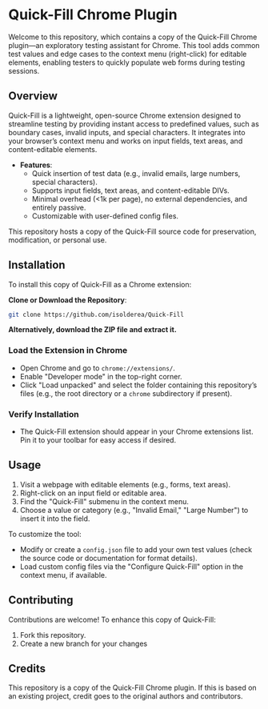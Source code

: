 # Quick-Fill Chrome Plugin

Welcome to this repository, which contains a copy of the Quick-Fill Chrome plugin—an exploratory testing assistant for Chrome. This tool adds common test values and edge cases to the context menu (right-click) for editable elements, enabling testers to quickly populate web forms during testing sessions.

## Overview

Quick-Fill is a lightweight, open-source Chrome extension designed to streamline testing by providing instant access to predefined values, such as boundary cases, invalid inputs, and special characters. It integrates into your browser’s context menu and works on input fields, text areas, and content-editable elements.

- **Features**:
  - Quick insertion of test data (e.g., invalid emails, large numbers, special characters).
  - Supports input fields, text areas, and content-editable DIVs.
  - Minimal overhead (<1k per page), no external dependencies, and entirely passive.
  - Customizable with user-defined config files.

This repository hosts a copy of the Quick-Fill source code for preservation, modification, or personal use.

## Installation

To install this copy of Quick-Fill as a Chrome extension:

**Clone or Download the Repository**:
   ```bash
   git clone https://github.com/isolderea/Quick-Fill
```

**Alternatively, download the ZIP file and extract it.**

### Load the Extension in Chrome
- Open Chrome and go to `chrome://extensions/`.
- Enable "Developer mode" in the top-right corner.
- Click "Load unpacked" and select the folder containing this repository’s files (e.g., the root directory or a `chrome` subdirectory if present).

### Verify Installation
- The Quick-Fill extension should appear in your Chrome extensions list. Pin it to your toolbar for easy access if desired.

## Usage
1. Visit a webpage with editable elements (e.g., forms, text areas).
2. Right-click on an input field or editable area.
3. Find the "Quick-Fill" submenu in the context menu.
4. Choose a value or category (e.g., "Invalid Email," "Large Number") to insert it into the field.

To customize the tool:
- Modify or create a `config.json` file to add your own test values (check the source code or documentation for format details).
- Load custom config files via the "Configure Quick-Fill" option in the context menu, if available.

## Contributing
Contributions are welcome! To enhance this copy of Quick-Fill:
1. Fork this repository.
2. Create a new branch for your changes

## Credits
This repository is a copy of the Quick-Fill Chrome plugin. If this is based on an existing project, credit goes to the original authors and contributors. 

